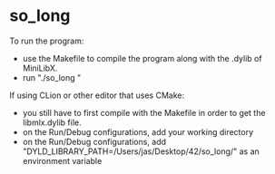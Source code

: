 # so_long

To run the program:
 - use the Makefile to compile the program along with the .dylib of MiniLibX.
 - run "./so_long <valid map.ber file>"
 
If using CLion or other editor that uses CMake:
- you still have to first compile with the Makefile in order to get the libmlx.dylib file.
- on the Run/Debug configurations, add your working directory 
- on the Run/Debug configurations, add "DYLD_LIBRARY_PATH=/Users/jas/Desktop/42/so_long/" as an environment variable